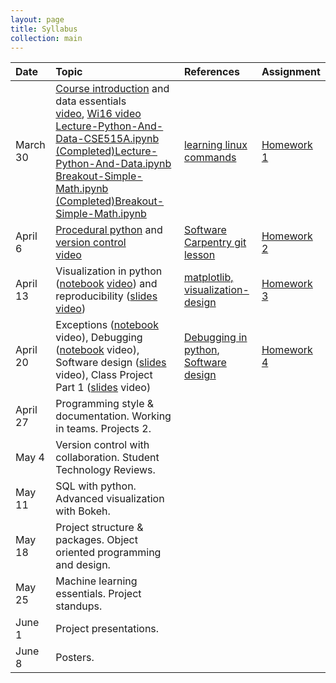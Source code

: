 ```yaml
---
layout: page
title: Syllabus
collection: main
---
```


| Date    | Topic                                          | References       | Assignment |
|:--------|:-----------------------------------------------|:-----------------|:-----------|
|March 30 | [Course introduction](https://github.com/UWSEDS/LectureNotes/blob/master/01-Course-Introduction-And-Data-Essentials.ppt?raw=true) and data essentials<br>[video](https://uw.hosted.panopto.com/Panopto/Pages/Viewer.aspx?id=f54e2b21-66d0-4e5b-b6d3-d07fbd7fd6c6), [Wi16 video](https://uw.hosted.panopto.com/Panopto/Pages/Viewer.aspx?id=d380c508-fe15-414f-8ca0-a79a0aeef047)<br>[Lecture-Python-And-Data-CSE515A.ipynb](https://raw.githubusercontent.com/UWSEDS/LectureNotes/master/02-Python-and-Data/Lecture-Python-And-Data-CSE515A.ipynb)<br>[(Completed)Lecture-Python-And-Data.ipynb](https://raw.githubusercontent.com/UWSEDS/LectureNotes/master/02-Python-and-Data/(Completed)Lecture-Python-And-Data.ipynb)<br>[Breakout-Simple-Math.ipynb](https://raw.githubusercontent.com/UWSEDS/LectureNotes/master/02-Python-and-Data/Breakout-Simple-Math.ipynb)<br>[(Completed)Breakout-Simple-Math.ipynb](https://raw.githubusercontent.com/UWSEDS/LectureNotes/master/02-Python-and-Data/(Completed)Breakout-Simple-Math.ipynb)        | [learning linux commands](http://linuxcommand.org/lc3_learning_the_shell.php) | [Homework 1](https://classroom.github.com/assignment-invitations/8b23042c9edadbe4e37f7fc0e3307e82) |
|April  6 | [Procedural python](https://github.com/UWSEDS/LectureNotes/blob/master/04-Procedural_Python.ipynb) and [version control](https://github.com/UWSEDS/LectureNotes/blob/master/03-Introduction-to-Version-Control,-part-1.pptx?raw=true)<br>[video](https://uw.hosted.panopto.com/Panopto/Pages/Viewer.aspx?id=25d6d2f5-90aa-4a7e-8838-05cc4a23bfff)          | [Software Carpentry git lesson](http://swcarpentry.github.io/git-novice/)                 | [Homework 2](https://classroom.github.com/assignment-invitations/dfe6b3ee92713a87c017d2491fd7497a)           |
|April 13 | Visualization in python ([notebook](https://github.com/UWSEDS/LectureNotes/blob/master/05-Visualization-in-Python/Visualization%20in%20Python.ipynb) [video](https://uw.hosted.panopto.com/Panopto/Pages/Viewer.aspx?id=14f52bc8-6956-4cee-9187-3b8a36b3e094)) and reproducibility ([slides](https://github.com/UWSEDS/LectureNotes/blob/master/Reproducible_computations.pdf) [video](https://uw.hosted.panopto.com/Panopto/Pages/Viewer.aspx?id=f6e46393-9d14-4efb-9cca-5780e8be7998))  | [matplotlib, ](http://matplotlib.org/users/pyplot_tutorial.html) [visualization-design](http://www.cs.ubc.ca/~tmm/vadbook/) | [Homework 3](https://classroom.github.com/assignment-invitations/024dcbbb1df34d50a6c0ce1e4e241c55) |
|April 20 | Exceptions ([notebook](https://github.com/UWSEDS/LectureNotes/blob/master/07-Exceptions.ipynb) video), Debugging ([notebook](https://github.com/UWSEDS/LectureNotes/blob/master/08-Debugging-and-Unit-Tests/Debugging%20and%20unit%20testing.ipynb) video), Software design ([slides](https://github.com/UWSEDS/LectureNotes/blob/master/09-Essentials-Of-Software-Design.pdf) video), Class Project Part 1 ([slides](https://github.com/UWSEDS/LectureNotes/blob/master/10-Project-overview.pdf) video)    | [Debugging in python](https://pythonconquerstheuniverse.wordpress.com/2009/09/10/debugging-in-python/),  [Software design](http://www.bleading-edge.com/Publications/C++Journal/Cpjour2.htm)                  | [Homework 4](https://classroom.github.com/assignment-invitations/a2f48bdd35ec2b0eba2404785680f68c)           |
|April 27 | Programming style & documentation. Working in teams. Projects 2.   |                  |            |
|May    4 | Version control with collaboration. Student Technology Reviews.            |                  |            |
|May   11 | SQL with python. Advanced visualization with Bokeh.               |                  |            |
|May   18 | Project structure & packages. Object oriented programming and design.|                  |            |
|May   25 | Machine learning essentials. Project standups. |                  |            |
|June   1 | Project presentations.                         |                  |            |
|June   8 | Posters.                                       |                  |            |
